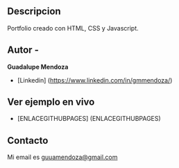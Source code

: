 ## Descripcion 
Portfolio creado con HTML, CSS y Javascript. 
## Autor -
**Guadalupe Mendoza**
* [Linkedin] (https://www.linkedin.com/in/gmmendoza/)

## Ver ejemplo en vivo
 - [ENLACEGITHUBPAGES] (ENLACEGITHUBPAGES)
## Contacto
Mi email es guuamendoza@gmail.com
